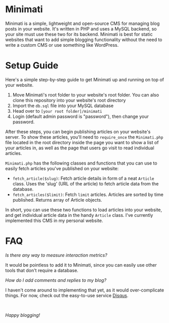 # Minimati

Minimati is a simple, lightweight and open-source CMS for managing blog posts in your website. It's written in 
PHP and uses a MySQL backend, so your site must use these two for its backend. Minimati is best
for static websites that want to add simple blogging functionality without the need to write a custom
CMS or use something like WordPress.

# Setup Guide

Here's a simple step-by-step guide to get Minimati up and running on top of your website.

<ol>
    <li>Move Minimati's root folder to your website's root folder. You can also clone this repository into your website's root directory</li>
    <li>Import the <code>db.sql</code> file into your MySQL database</li>
    <li>Head over to <code>[your root folder]/minimati</code></li>
    <li>Login (default admin password is "password"), then change your password.</li>
</ol>

After these steps, you can begin publishing articles on your website's server. To show 
these articles, you'll need to `require_once` the `Minimati.php` file located in the root directory 
inside the page you want to show a list of your articles in, as well as the page that users go visit to read individual articles.<br>

`Minimati.php` has the following classes and functions that you can use to easily fetch articles you've published
on your website:

- `fetch_article($slug)`: Fetch article details in form of a neat `Article` class. Uses the 'slug' (URL of the article) to fetch article data from the database.
- `fetch_articles($limit)`: Fetch `limit` articles. Articles are sorted by time published. Returns array of Article objects.

In short, you can use these two functions to load articles into your website, and get individual article data in the handy `Article` class. I've currently implemented this CMS in my personal website.

# FAQ

*Is there any way to measure interaction metrics?*
<br>

It would be pointless to add it to Minimati, since you can easily use other tools that don't require a database.

*How do I add comments and replies to my blog?*
<br>

I haven't come around to implementing that yet, as it would over-complicate things. For now, check out the easy-to-use service [Disqus](https://disqus.com).

<br>

*Happy blogging!*
